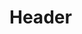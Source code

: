 <!-- TITLE: Ambush -->
<!-- SUBTITLE: Prepare to ambush your foes, making our next shot deal greatly increased damage.  If you move, your preparation is interrupted and will not deal extra damage.  This ability can only be used when out of combat. -->

# Header